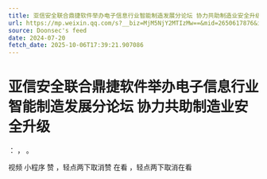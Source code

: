```yaml
---
title: 亚信安全联合鼎捷软件举办电子信息行业智能制造发展分论坛 协力共助制造业安全升级
url: https://mp.weixin.qq.com/s?__biz=MjM5NjY2MTIzMw==&mid=2650617876&idx=2&sn=a404518fcc666694dc8dcc2600d37930
source: Doonsec's feed
date: 2024-07-20
fetch_date: 2025-10-06T17:39:21.907086
---
```


# 亚信安全联合鼎捷软件举办电子信息行业智能制造发展分论坛 协力共助制造业安全升级

：
，
。

视频
小程序
赞
，轻点两下取消赞
在看
，轻点两下取消在看